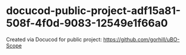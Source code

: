 # docucod-public-project-adf15a81-508f-4f0d-9083-12549e1f66a0
Created via Docucod for public project: https://github.com/gorhill/uBO-Scope
